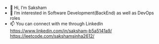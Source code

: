 - 👋 Hi, I’m Saksham
- 👀 I’m interested in Software Development(BackEnd) as well as DevOps roles
- 📫 You can connect with me through LinkedIn
https://www.linkedin.com/in/saksham-b5a5141a9/
https://leetcode.com/sakshamsinha2612/
<!---
saksham406/saksham406 is a ✨ special ✨ repository because its `README.md` (this file) appears on your GitHub profile.
You can click the Preview link to take a look at your changes.
--->
